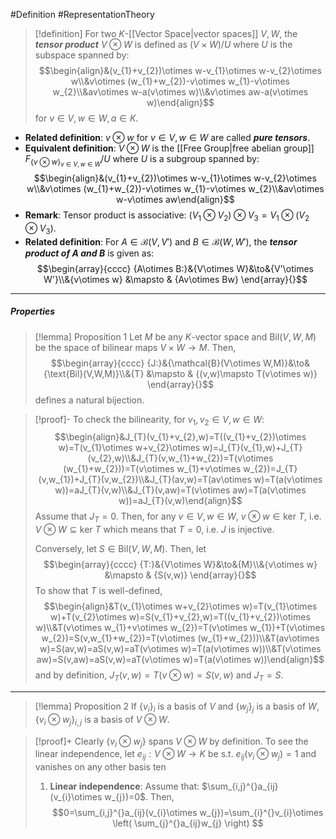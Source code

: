 #Definition #RepresentationTheory 

> [!definition]
> For two $K$-[[Vector Space|vector spaces]] $V,W$, the ***tensor product*** $V\otimes W$ is defined as $(V\times W) /U$ where $U$ is the subspace spanned by: $$\begin{align}&(v_{1}+v_{2})\otimes w-v_{1}\otimes w-v_{2}\otimes w\\&v\otimes (w_{1}+w_{2})-v\otimes w_{1}-v\otimes w_{2}\\&av\otimes w-a(v\otimes w)\\&v\otimes aw-a(v\otimes w)\end{align}$$for $v\in V,w\in W,a\in K$.
- **Related definition**: $v\otimes w$ for $v\in V,w\in W$ are called ***pure tensors***.
- **Equivalent definition**: $V\otimes W$ is the [[Free Group|free abelian group]] $F_{\{ v\otimes w \}_{v\in V,w\in W}} / U$ where $U$ is a subgroup spanned by: $$\begin{align}&(v_{1}+v_{2})\otimes w-v_{1}\otimes w-v_{2}\otimes w\\&v\otimes (w_{1}+w_{2})-v\otimes w_{1}-v\otimes w_{2}\\&av\otimes w-v\otimes aw\end{align}$$
- **Remark**: Tensor product is associative: $(V_{1}\otimes V_{2})\otimes V_{3}=V_{1}\otimes(V_{2}\otimes V_{3})$.
- **Related definition**: For $A\in \mathcal{B}(V,V')$ and $B\in \mathcal{B}(W,W')$, the ***tensor product of $A$ and $B$*** is given as: $$\begin{array}{cccc} {A\otimes B:}&{V\otimes W}&\to&{V'\otimes W'}\\&{v\otimes w} &\mapsto & {Av\otimes Bw} \end{array}{}$$
---
##### Properties
> [!lemma] Proposition 1
> Let $M$ be any $K$-vector space and $\text{Bil}(V,W,M)$ be the space of bilinear maps $V\times W\to M$. Then, $$\begin{array}{cccc} {J:}&{\mathcal{B}(V\otimes W,M)}&\to&{\text{Bil}(V,W,M)}\\&{T} &\mapsto & {(v,w)\mapsto T(v\otimes w)} \end{array}{}$$defines a natural bijection.

> [!proof]-
> To check the bilinearity, for $v_{1},v_{2}\in V,w\in W$:$$\begin{align}&J_{T}(v_{1}+v_{2},w)=T((v_{1}+v_{2})\otimes w)=T(v_{1}\otimes w+v_{2}\otimes w)=J_{T}(v_{1},w)+J_{T}(v_{2},w)\\&J_{T}(v,w_{1}+w_{2})=T(v\otimes (w_{1}+w_{2}))=T(v\otimes w_{1}+v\otimes w_{2})=J_{T}(v,w_{1})+J_{T}(v,w_{2})\\&J_{T}(av,w)=T(av\otimes w)=T(a(v\otimes w))=aJ_{T}(v,w)\\&J_{T}(v,aw)=T(v\otimes aw)=T(a(v\otimes w))=aJ_{T}(v,w)\end{align}$$
> Assume that $J_{T}=0$. Then, for any $v\in V,w\in W$, $v\otimes w\in \text{ker }T$, i.e. $V\otimes W \subseteq \text{ker }T$ which means that $T=0$, i.e. $J$ is injective.
> 
> Conversely, let $S\in \text{Bil}(V,W,M)$. Then, let $$\begin{array}{cccc} {T:}&{V\otimes W}&\to&{M}\\&{v\otimes w} &\mapsto & {S(v,w)} \end{array}{}$$To show that $T$ is well-defined, $$\begin{align}&T(v_{1}\otimes w+v_{2}\otimes w)=T(v_{1}\otimes w)+T(v_{2}\otimes w)=S(v_{1}+v_{2},w)=T((v_{1}+v_{2})\otimes w)\\&T(v\otimes w_{1}+v\otimes w_{2})=T(v\otimes w_{1})+T(v\otimes w_{2})=S(v,w_{1}+w_{2})=T(v\otimes (w_{1}+w_{2}))\\&T(av\otimes w)=S(av,w)=aS(v,w)=aT(v\otimes w)=T(a(v\otimes w))\\&T(v\otimes aw)=S(v,aw)=aS(v,w)=aT(v\otimes w)=T(a(v\otimes w))\end{align}$$and by definition, $J_{T}(v,w)=T(v\otimes w)=S(v,w)$ and $J_{T}=S$.
---
> [!lemma] Proposition 2
> If $\{ v_{i} \}_{i}$ is a basis of $V$ and $\{ w_{j} \}_{j}$ is a basis of $W$, $\{ v_{i}\otimes w_{j} \}_{i,j}$ is a basis of $V\otimes W$. 

> [!proof]+
> Clearly $\{ v_{i}\otimes w_{j} \}$ spans $V\otimes W$ by definition. To see the linear independence, let $e_{ij}:V\otimes W\to K$ be s.t. $e_{ij}(v_{i}\otimes w_{j})=1$ and vanishes on any other basis ten
> 1. **Linear independence**: 
>    Assume that: $\sum_{i,j}^{}a_{ij}(v_{i}\otimes w_{j})=0$. Then, $$0=\sum_{i,j}^{}a_{ij}(v_{i}\otimes w_{j})=\sum_{i}^{}v_{i}\otimes \left( \sum_{j}^{}a_{ij}w_{j} \right) $$